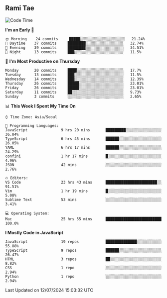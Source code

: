 ## Rami Tae

<!--START_SECTION:waka-->
![Code Time](http://img.shields.io/badge/Code%20Time-1%2C460%20hrs%2017%20mins-blue)

**I'm an Early 🐤** 

```text
🌞 Morning    24 commits     █████░░░░░░░░░░░░░░░░░░░░   21.24% 
🌆 Daytime    37 commits     ████████░░░░░░░░░░░░░░░░░   32.74% 
🌃 Evening    39 commits     ████████░░░░░░░░░░░░░░░░░   34.51% 
🌙 Night      13 commits     ███░░░░░░░░░░░░░░░░░░░░░░   11.5%

```
📅 **I'm Most Productive on Thursday** 

```text
Monday       20 commits     ████░░░░░░░░░░░░░░░░░░░░░   17.7% 
Tuesday      13 commits     ███░░░░░░░░░░░░░░░░░░░░░░   11.5% 
Wednesday    14 commits     ███░░░░░░░░░░░░░░░░░░░░░░   12.39% 
Thursday     26 commits     █████░░░░░░░░░░░░░░░░░░░░   23.01% 
Friday       26 commits     █████░░░░░░░░░░░░░░░░░░░░   23.01% 
Saturday     11 commits     ██░░░░░░░░░░░░░░░░░░░░░░░   9.73% 
Sunday       3 commits      ░░░░░░░░░░░░░░░░░░░░░░░░░   2.65%

```


📊 **This Week I Spent My Time On** 

```text
⌚︎ Time Zone: Asia/Seoul

💬 Programming Languages: 
JavaScript               9 hrs 20 mins       █████████░░░░░░░░░░░░░░░░   36.04% 
TypeScript               6 hrs 45 mins       ██████░░░░░░░░░░░░░░░░░░░   26.05% 
YAML                     6 hrs 17 mins       ██████░░░░░░░░░░░░░░░░░░░   24.29% 
confini                  1 hr 17 mins        █░░░░░░░░░░░░░░░░░░░░░░░░   4.96% 
JSON                     42 mins             ░░░░░░░░░░░░░░░░░░░░░░░░░   2.76%

🔥 Editors: 
VS Code                  23 hrs 43 mins      ███████████████████████░░   91.51% 
Vim                      1 hr 19 mins        █░░░░░░░░░░░░░░░░░░░░░░░░   5.08% 
Sublime Text             53 mins             ░░░░░░░░░░░░░░░░░░░░░░░░░   3.41%

💻 Operating System: 
Mac                      25 hrs 55 mins      █████████████████████████   100.0%

```

**I Mostly Code in JavaScript** 

```text
JavaScript               19 repos            ██████████████░░░░░░░░░░░   55.88% 
TypeScript               9 repos             ██████░░░░░░░░░░░░░░░░░░░   26.47% 
HTML                     3 repos             ██░░░░░░░░░░░░░░░░░░░░░░░   8.82% 
CSS                      1 repo              ░░░░░░░░░░░░░░░░░░░░░░░░░   2.94% 
Python                   1 repo              ░░░░░░░░░░░░░░░░░░░░░░░░░   2.94%

```



 Last Updated on 12/07/2024 15:03:32 UTC
<!--END_SECTION:waka-->
